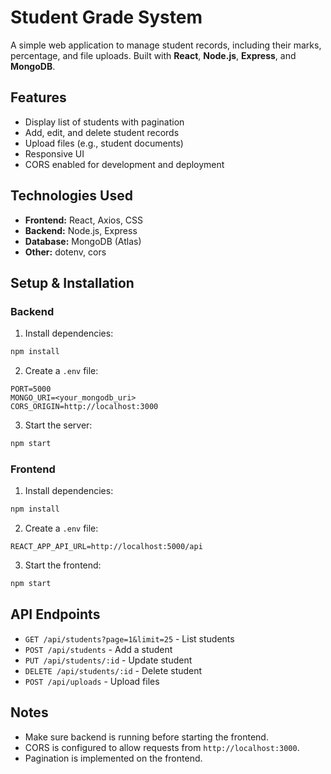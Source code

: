 
# Student Grade System

A simple web application to manage student records, including their marks, percentage, and file uploads. Built with **React**, **Node.js**, **Express**, and **MongoDB**.

## Features

- Display list of students with pagination
- Add, edit, and delete student records
- Upload files (e.g., student documents)
- Responsive UI
- CORS enabled for development and deployment

## Technologies Used

- **Frontend:** React, Axios, CSS
- **Backend:** Node.js, Express
- **Database:** MongoDB (Atlas)
- **Other:** dotenv, cors

## Setup & Installation

### Backend

1. Install dependencies:

```bash
npm install
```

2. Create a `.env` file:

```
PORT=5000
MONGO_URI=<your_mongodb_uri>
CORS_ORIGIN=http://localhost:3000
```

3. Start the server:

```bash
npm start
```

### Frontend

1. Install dependencies:

```bash
npm install
```

2. Create a `.env` file:

```
REACT_APP_API_URL=http://localhost:5000/api
```

3. Start the frontend:

```bash
npm start
```

## API Endpoints

- `GET /api/students?page=1&limit=25` - List students
- `POST /api/students` - Add a student
- `PUT /api/students/:id` - Update student
- `DELETE /api/students/:id` - Delete student
- `POST /api/uploads` - Upload files

## Notes

- Make sure backend is running before starting the frontend.
- CORS is configured to allow requests from `http://localhost:3000`.
- Pagination is implemented on the frontend.


